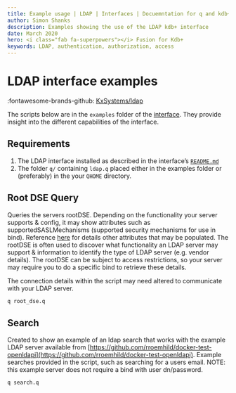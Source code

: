 ```yaml
---
title: Example usage | LDAP | Interfaces | Docuemntation for q and kdb+
author: Simon Shanks
description: Examples showing the use of the LDAP kdb+ interface
date: March 2020
hero: <i class="fab fa-superpowers"></i> Fusion for Kdb+
keywords: LDAP, authentication, authorization, access
---
```


# LDAP interface examples

:fontawesome-brands-github:
[KxSystems/ldap](https://github.com/KxSystems/ldap)

The scripts below are in the `examples` folder of the [interface](https://github.com/KxSystems/ldap/tree/master/examples). 
They provide insight into the different capabilities of the interface.

## Requirements

1. The LDAP interface installed as described in the interface’s [`README.md`](https://github.com/kxsystems/ldap/blob/master/README.md)
2. The folder `q/` containing `ldap.q` placed either in the examples folder or (preferably) in the your `QHOME` directory.

## Root DSE Query

Queries the servers rootDSE. Depending on the functionality your server supports & config, it may show attributes such as supportedSASLMechanisms (supported security mechanisms for use in bind). Reference [here](https://ldapwiki.com/wiki/RootDSE) for details other attributes that may be populated. The rootDSE is often used to discover what functionality an LDAP server may support & information to identify the type of LDAP server (e.g. vendor details). The rootDSE can be subject to access restrictions, so your server may require you to do a specific bind to retrieve these details.

The connection details within the script may need altered to communicate with your LDAP server.

```bash
q root_dse.q
```

## Search

Created to show an example of an ldap search that works with the example LDAP server available from [https://github.com/rroemhild/docker-test-openldapi](https://github.com/rroemhild/docker-test-openldapi). Example searches provided in the script, such as searching for a users email. NOTE: this example server does not require a bind with user dn/password.

```bash
q search.q
```